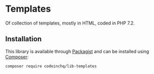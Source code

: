 # Templates

Of collection of templates, mostly in HTML, coded in PHP 7.2.


## Installation

This library is available through [Packagist](https://packagist.org/packages/codeinchq/lib-templates) and can be installed using [Composer](https://getcomposer.org/): 

```bash
composer require codeinchq/lib-templates
```